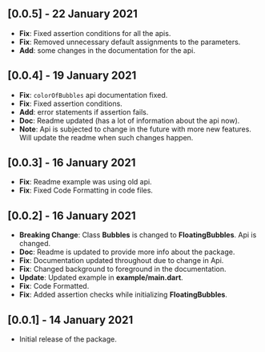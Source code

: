 ## [0.0.5] - 22 January 2021

* **Fix**: Fixed assertion conditions for all the apis.
* **Fix**: Removed unnecessary default assignments to the parameters.
* **Add**: some changes in the documentation for the api.

## [0.0.4] - 19 January 2021

* **Fix**: `colorOfBubbles` api documentation fixed. 
* **Fix**: Fixed assertion conditions.
* **Add**: error statements if assertion fails.
* **Doc**: Readme updated (has a lot of information about the api now).
* **Note**: Api is subjected to change in the future with more new features. Will update the readme
when such changes happen.

## [0.0.3] - 16 January 2021

* **Fix**: Readme example was using old api.
* **Fix**: Fixed Code Formatting in code files.

## [0.0.2] - 16 January 2021

* **Breaking Change**: Class **Bubbles** is changed to **FloatingBubbles**. Api is changed.
* **Doc**: Readme is updated to provide more info about the package.
* **Fix**: Documentation updated throughout due to change in Api.
* **Fix**: Changed background to foreground in the documentation.
* **Update**: Updated example in **example/main.dart**.
* **Fix**: Code Formatted.
* **Fix**: Added assertion checks while initializing **FloatingBubbles**.

## [0.0.1] - 14 January 2021

* Initial release of the package.
